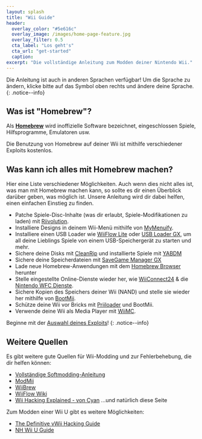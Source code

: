 ```yaml
---
layout: splash
title: "Wii Guide"
header:
  overlay_color: "#5e616c"
  overlay_image: /images/home-page-feature.jpg
  overlay_filter: 0.5
  cta_label: "Los geht's"
  cta_url: "get-started"
  caption:
excerpt: "Die vollständige Anleitung zum Modden deiner Nintendo Wii."
---
```


Die Anleitung ist auch in anderen Sprachen verfügbar! Um die Sprache zu ändern, klicke bitte auf das Symbol oben rechts und ändere deine Sprache.
{: .notice--info}

## Was ist "Homebrew"?

Als [**Homebrew**](https://en.wikipedia.org/wiki/Homebrew_(video_games)) wird inoffizielle Software bezeichnet, eingeschlossen Spiele, Hilfsprogramme, Emulatoren usw.

Die Benutzung von Homebrew auf deiner Wii ist mithilfe verschiedener Exploits kostenlos.

## Was kann ich alles mit Homebrew machen?

Hier eine Liste verschiedener Möglichkeiten. Auch wenn dies nicht alles ist, was man mit Homebrew machen kann, so sollte es dir einen Überblick darüber geben, was möglich ist. Unsere Anleitung wird dir dabei helfen, einen einfachen Einstieg zu finden.

- Patche Spiele-Disc-Inhalte (was dir erlaubt, Spiele-Modifikationen zu laden) mit [Riivolution](http://www.wiibrew.org/wiki/Riivolution).
- Installiere Designs in deinem Wii-Menü mithilfe von [MyMenuify](/themes).
- Installiere einen USB Loader wie [WiiFlow Lite](https://gbatemp.net/threads/wiiflow-lite.422685/) oder [USB Loader GX](/usbloadergx), um all deine Lieblings Spiele von einem USB-Speichergerät zu starten und mehr.
- Sichere deine Disks mit [CleanRip](/dump-games) und installierte Spiele mit [YABDM](/dump-wads)
- Sichere deine Speicherdateien mit [SaveGame Manager GX](https://wiidatabase.de/downloads/wii-tools/savegame-manager-gx-beta/)
- Lade neue Homebrew-Anwendungen mit dem [Homebrew Browser](/hbb) herunter
- Stelle eingestellte Online-Dienste wieder her, wie [WiiConnect24](/riiconnect24) & die [Nintendo WFC Dienste](/wiimmfi).
- Sichere Kopien des Speichers deiner Wii (NAND) und stelle sie wieder her mithilfe von [BootMii](http://bootmii.org).
- Schütze deine Wii vor Bricks mit [Priiloader](/priiloader) und BootMii.
- Verwende deine Wii als Media Player mit [WiiMC](http://www.wiimc.org/).

Beginne mit der [Auswahl deines Exploits](get-started)!
{: .notice--info}

## Weitere Quellen

Es gibt weitere gute Quellen für Wii-Modding und zur Fehlerbehebung, die dir helfen können:

- [Vollständige Softmodding-Anleitung](https://sites.google.com/site/completesg/)
- [ModMii](http://modmii.000webhostapp.com/)
- [WiiBrew](https://wiibrew.org/)
- [WiiFlow Wiki](https://sites.google.com/site/wiiflowiki4/)
- [Wii Hacking Explained - von Cyan](https://gbatemp.net/threads/wii-hacking-explained.501605/) ...und natürlich diese Seite

Zum Modden einer Wii U gibt es weitere Möglichkeiten:
- [The Definitive vWii Hacking Guide](https://gbatemp.net/threads/the-definitive-vwii-hacking-guide.425852/)
- [NH Wii U Guide](https://wiiuguide.xyz)

